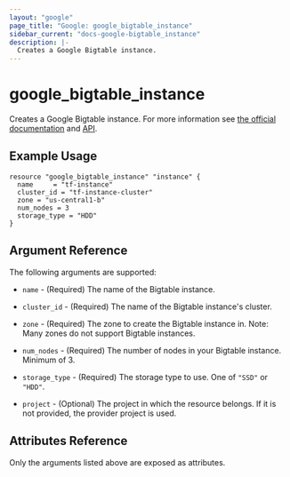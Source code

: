 ```yaml
---
layout: "google"
page_title: "Google: google_bigtable_instance"
sidebar_current: "docs-google-bigtable_instance"
description: |-
  Creates a Google Bigtable instance.
---
```


# google_bigtable_instance

Creates a Google Bigtable instance. For more information see
[the official documentation](https://cloud.google.com/bigtable/) and
[API](https://cloud.google.com/bigtable/docs/go/reference).


## Example Usage

```hcl
resource "google_bigtable_instance" "instance" {
  name     = "tf-instance"
  cluster_id = "tf-instance-cluster"
  zone = "us-central1-b"
  num_nodes = 3
  storage_type = "HDD"
}
```

## Argument Reference

The following arguments are supported:

* `name` - (Required) The name of the Bigtable instance.

* `cluster_id` - (Required) The name of the Bigtable instance's cluster.

* `zone` - (Required) The zone to create the Bigtable instance in. Note: Many zones do not support Bigtable instances.

* `num_nodes` - (Required) The number of nodes in your Bigtable instance. Minimum of 3.

* `storage_type` - (Required) The storage type to use. One of `"SSD"` or `"HDD"`.

* `project` - (Optional) The project in which the resource belongs. If it
    is not provided, the provider project is used.

## Attributes Reference

Only the arguments listed above are exposed as attributes.